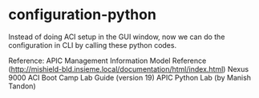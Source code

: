 configuration-python
====================

Instead of doing ACI setup in the GUI window, now we can do the configuration in CLI by calling these python codes.

Reference:  APIC Management Information Model Reference (http://mishield-bld.insieme.local/documentation/html/index.html)
            Nexus 9000 ACI Boot Camp Lab Guide (version 19)
            APIC Python Lab (by Manish Tandon)
